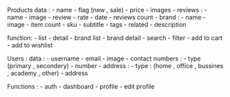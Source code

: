 Products
  data :
    - name
    - flag (new , sale)
    - price
    - images
    - reviews :
        - name
        - image
        - review
        - rate
        - date
    - reviews count
    - brand :
        - name
        - image 
        - item count
    - sku 
    - subtitle
    - tags
    - related
    - description



  function:
    - list
    - detail
    - brand list
    - brand detail
    - search
    - filter
    - add to cart
    - add to wishlist


Users :
  data :
    - username
    - email
    - image
    - contact numbers :
        - type (primary , secondery)
        - number
    - address :
        - type : (home , office , bussines , academy , other)
        - address

     



  Functions :
    - auth
    - dashboard
    - profile
    - edit profile 
